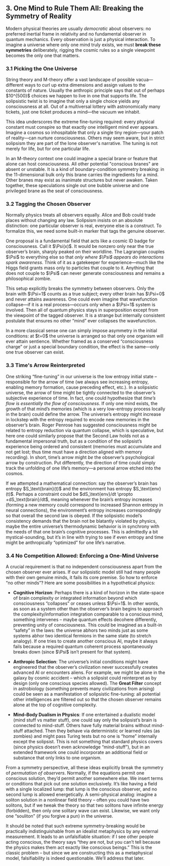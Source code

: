## 3. One Mind to Rule Them All: Breaking the Symmetry of Reality

Modern physical theories are usually *democratic* about observers: no preferred inertial frame in relativity and no fundamental observer in quantum mechanics. Every observation is just a physical interaction. To imagine a universe where only one mind truly exists, we must **break these symmetries** deliberately, rigging the cosmic rules so a single viewpoint becomes the only one that matters.

### 3.1 Picking the One Universe

String theory and M-theory offer a vast landscape of possible vacua—different ways to curl up extra dimensions and assign values to the constants of nature. Usually the anthropic principle says that out of perhaps \$10^{500}\$ choices we happen to live in one that supports life. The solipsistic twist is to imagine that only a single choice yields any consciousness at all. Out of a multiversal lottery with astronomically many tickets, just one ticket produces a mind—the vacuum we inhabit.

This idea underscores the extreme fine-tuning required: every physical constant must conspire so that exactly one intelligent mind ever appears. Imagine a cosmos so inhospitable that only a single tiny region—your patch of reality—can nurture consciousness. Others may seem aware, but in strict solipsism they are part of the lone observer's narrative. The tuning is not merely for life, but for one particular life.

In an M-theory context one could imagine a special brane or feature that alone can host consciousness. All other potential "conscious branes" are absent or unstable. It is a kind of boundary-condition symmetry breaking: in the 11-dimensional bulk only this brane carries the ingredients for a mind. Other branes may exist as inanimate structures but never awaken. Taken together, these speculations single out one bubble universe and one privileged brane as the seat of consciousness.

### 3.2 Tagging the Chosen Observer

Normally physics treats all observers equally. Alice and Bob could trade places without changing any law. Solipsism insists on an absolute distinction: one particular observer is real, everyone else is a construct. To formalize this, we need some built-in marker that tags the genuine observer.

One proposal is a fundamental field that acts like a cosmic ID badge for consciousness. Call it \$\Psi(x)\$. It would be nonzero only near the true observer’s brain, sharply peaked on their worldline. The Lagrangian couples \$\Psi\$ to everything else so that *only where \$\Psi\$ appears do interactions spark awareness*. Think of it as a gatekeeper for experience—much like the Higgs field grants mass only to particles that couple to it. Anything that does not couple to \$\Psi\$ can never generate consciousness and remains a philosophical zombie.

This setup explicitly breaks the symmetry between observers. Only the brain with \$\Psi=1\$ counts as a true subject; every other brain has \$\Psi=0\$ and never attains awareness. One could even imagine that wavefunction collapse—if it is a real process—occurs only when a \$\Psi=1\$ system is involved. Then all of quantum physics stays in superposition except from the viewpoint of the tagged observer. It is a strange but internally consistent postulate that ensures no other “mind” ever collapses the wavefunction.

In a more classical sense one can simply impose asymmetry in the initial conditions: at \$t=0\$ the universe is arranged so that only one organism will ever attain sentience. Whether framed as a conserved “consciousness charge” or just a special boundary condition, the effect is the same—only one true observer can exist.

### 3.3 Time's Arrow Reinterpreted

One striking “fine-tuning” in our universe is the low entropy initial state – responsible for the arrow of time (we always see increasing entropy, enabling memory formation, cause preceding effect, etc.). In a solipsistic universe, the arrow of time might be tightly connected to the observer’s subjective experience of time. In fact, one could hypothesize that *time’s flow is essentially the flow of consciousness*. If only one mind exists, the growth of that mind’s memories (which is a very low-entropy process locally in the brain) could define the arrow. The universe’s entropy might increase in lockstep with the entropy required to encode new memories in the observer’s brain. Roger Penrose has suggested consciousness might be related to entropy reduction via quantum collapse, which is speculative, but here one could similarly propose that the Second Law holds not as a fundamental impersonal truth, but as a condition of the solipsist’s experience being ordered and consistent (memories must accumulate and not get lost; thus time must have a direction aligned with memory recording). In short, time’s arrow might *be* the observer’s psychological arrow by construction.
Put differently, the direction of time could simply track the unfolding of one life’s memory—a personal arrow etched into the cosmos.

If we attempted a mathematical connection: say the observer’s brain has entropy \$S\_\text{brain}(t)\$ and the environment has entropy \$S\_\text{env}(t)\$. Perhaps a constraint could be \$dS\_\text{env}/dt \propto +dS\_\text{brain}/dt\$, meaning whenever the brain’s entropy increases (forming a new memory could correspond to increased Shannon entropy in neural connections), the environment’s entropy increases correspondingly so that overall the second law is obeyed. If the solipsistic model’s consistency demands that the brain not be blatantly violated by physics, maybe the entire universe’s thermodynamic behavior is in synchrony with the needs of that one brain’s cognitive processes. This is admittedly a bit mystical-sounding, but it’s in line with trying to see if even entropy and time might be anthropically “optimized” for one life’s narrative.

### 3.4 No Competition Allowed: Enforcing a One-Mind Universe

A crucial requirement is that no independent consciousness apart from the chosen observer ever arises. If our solipsistic model still had many people with their own genuine minds, it fails its core premise. So how to enforce “no other minds”? Here are some possibilities in a hypothetical physics:

* **Cognitive Horizon**: Perhaps there is a kind of horizon in the state-space of brain complexity or integrated information beyond which consciousness “collapses” or ceases unless \$\Psi=1\$. In other words, as soon as a system other than the observer’s brain begins to approach the complexity/information integration comparable to a conscious mind, something intervenes – maybe quantum effects decohere differently, preventing unity of consciousness. This could be imagined as a built-in “safety” in the laws: the universe abhors two minds just as some systems abhor two identical fermions in the same state (to stretch analogy). If one tries to create another conscious AI, maybe it always fails because a required quantum coherent process spontaneously breaks down (since \$\Psi\$ isn’t present for that system).

* **Anthropic Selection**: The universe’s initial conditions might have engineered that the observer’s civilization never successfully creates advanced AI or encounters aliens. For example, we might be alone in the galaxy by cosmic accident – which a solipsist could reinterpret as by design (only one conscious species allowed). The **Great Filter** concept in astrobiology (something prevents many civilizations from arising) could be seen as a manifestation of solipsistic fine-tuning: all potential other intelligences are filtered out so that the chosen observer remains alone at the top of cognitive complexity.

* **Mind–Body Dualism in Physics**: If one entertained a dualistic model (mind stuff vs matter stuff), one could say only the solipsist’s brain is connected to mind-stuff. Others have fully material brains without mind-stuff attached. Then they behave via deterministic or learned rules (as zombies) and might pass Turing tests but no one is “home” internally except the solipsist. This is not something that standard physics covers (since physics doesn’t even acknowledge “mind-stuff”), but in an extended framework one could incorporate an additional field or substance that only links to one organism.

From a symmetry perspective, all these ideas explicitly break the symmetry of *permutation of observers*. Normally, if the equations permit one conscious solution, they’d permit another somewhere else. We insert terms or conditions that pick out one solution exclusively. It’s like having a field with a single localized lump: that lump is the conscious observer, and no second lump is allowed energetically. A semi-physical analog: imagine a soliton solution in a nonlinear field theory – often you could have two solitons, but if we tweak the theory so that two solitons have infinite energy (forbidden), then only one solitary wave can exist. Likewise, we want only one “souliton” (if you forgive a pun) in the universe.

It should be noted that such extreme symmetry-breaking would be practically indistinguishable from an idealist metaphysics by any external measurement. It leads to an unfalsifiable situation: if I see other people acting conscious, the theory says “they are not, but you can’t tell because the physics makes them act exactly like conscious beings.” This is the classic problem – but since we are constructing this as a metaphysical model, falsifiability is indeed questionable. We’ll address that later.


